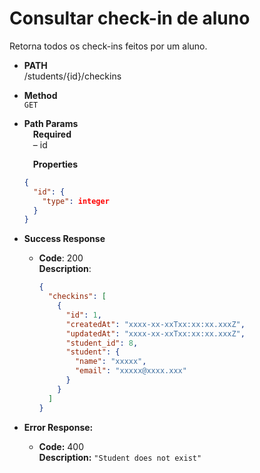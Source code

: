 # Consultar check-in de aluno

Retorna todos os check-ins feitos por um aluno.

- **PATH** <br />
  /students/{id}/checkins

- **Method** <br />
  `GET`

- **Path Params** <br />
  &emsp;**Required** <br />
  &emsp;&ndash; id

  &emsp;**Properties**

  ```json
  {
    "id": {
      "type": integer
    }
  }
  ```

- **Success Response**

  - **Code**: 200 <br />
    **Description**:
    ```json
    {
      "checkins": [
        {
          "id": 1,
          "createdAt": "xxxx-xx-xxTxx:xx:xx.xxxZ",
          "updatedAt": "xxxx-xx-xxTxx:xx:xx.xxxZ",
          "student_id": 8,
          "student": {
            "name": "xxxxx",
            "email": "xxxxx@xxxx.xxx"
          }
        }
      ]
    }
    ```

- **Error Response:**

  - **Code:** 400 <br />
    **Description:** `"Student does not exist"`

